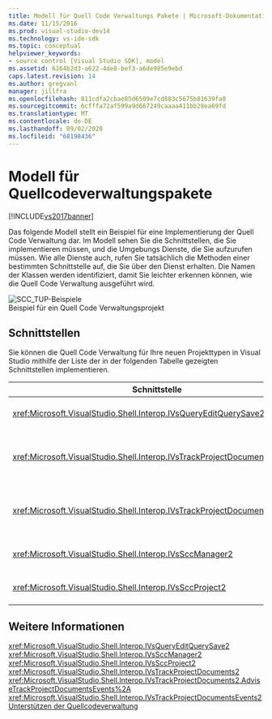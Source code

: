 ```yaml
---
title: Modell für Quell Code Verwaltungs Pakete | Microsoft-Dokumentation
ms.date: 11/15/2016
ms.prod: visual-studio-dev14
ms.technology: vs-ide-sdk
ms.topic: conceptual
helpviewer_keywords:
- source control [Visual Studio SDK], model
ms.assetid: 6164b2d3-a622-4de8-bef3-a6de985e9ebd
caps.latest.revision: 14
ms.author: gregvanl
manager: jillfra
ms.openlocfilehash: 811cdfa2cbae85d6509e7cd883c5675b81639fa0
ms.sourcegitcommit: 6cfffa72af599a9d667249caaaa411bb28ea69fd
ms.translationtype: MT
ms.contentlocale: de-DE
ms.lasthandoff: 09/02/2020
ms.locfileid: "68198436"
---
```

# <a name="model-for-source-control-packages"></a>Modell für Quellcodeverwaltungspakete
[!INCLUDE[vs2017banner](../../includes/vs2017banner.md)]

Das folgende Modell stellt ein Beispiel für eine Implementierung der Quell Code Verwaltung dar. Im Modell sehen Sie die Schnittstellen, die Sie implementieren müssen, und die Umgebungs Dienste, die Sie aufzurufen müssen. Wie alle Dienste auch, rufen Sie tatsächlich die Methoden einer bestimmten Schnittstelle auf, die Sie über den Dienst erhalten. Die Namen der Klassen werden identifiziert, damit Sie leichter erkennen können, wie die Quell Code Verwaltung ausgeführt wird.  
  
 ![SCC&#95;TUP-Beispiele](../../extensibility/internals/media/scc-tup.gif "SCC_TUP")  
Beispiel für ein Quell Code Verwaltungsprojekt  
  
## <a name="interfaces"></a>Schnittstellen  
 Sie können die Quell Code Verwaltung für Ihre neuen Projekttypen in Visual Studio mithilfe der Liste der in der folgenden Tabelle gezeigten Schnittstellen implementieren.  
  
|Schnittstelle|Verwendung|  
|---------------|---------|  
|<xref:Microsoft.VisualStudio.Shell.Interop.IVsQueryEditQuerySave2>|Wird von Projekten und Editoren aufgerufen, bevor Sie Dateien speichern oder ändern (geändert) werden. Auf diese Schnittstelle wird mit dem- <xref:Microsoft.VisualStudio.Shell.Interop.SVsQueryEditQuerySave> Dienst zugegriffen.|  
|<xref:Microsoft.VisualStudio.Shell.Interop.IVsTrackProjectDocuments2>|Wird von Projekten aufgerufen, um die Berechtigung zum Hinzufügen, entfernen oder Umbenennen einer Datei oder eines Verzeichnisses anzufordern. Diese Schnittstelle wird auch von Projekten aufgerufen, um die Umgebung zu informieren, wenn eine genehmigte Aktion zum Hinzufügen, entfernen oder umbenennen beendet ist. Der Zugriff erfolgt über den- <xref:Microsoft.VisualStudio.Shell.Interop.SVsTrackProjectDocuments> Dienst.|  
|<xref:Microsoft.VisualStudio.Shell.Interop.IVsTrackProjectDocumentsEvents2>|Wird von einer beliebigen Entität implementiert, die registriert wird, wenn Projekte eine Datei oder ein Verzeichnis hinzufügen, umbenennen oder entfernen. Um die Ereignis Benachrichtigung zu registrieren, wenden Sie an <xref:Microsoft.VisualStudio.Shell.Interop.IVsTrackProjectDocuments2.AdviseTrackProjectDocumentsEvents%2A> .|  
|<xref:Microsoft.VisualStudio.Shell.Interop.IVsSccManager2>|Wird von Projekten aufgerufen, die beim Quell Code Verwaltungspaket registriert werden sollen, und zum Abrufen von Informationen über den Quell Code Verwaltungsstatus. Auf diese Schnittstelle wird mit dem- <xref:Microsoft.VisualStudio.Shell.Interop.SVsSccManager> Dienst zugegriffen.|  
|<xref:Microsoft.VisualStudio.Shell.Interop.IVsSccProject2>|Wird vom Projekt implementiert, um auf Quell Code Verwaltungsanforderungen nach Informationen zu Dateien und zum Abrufen der Quell Code Verwaltungs Einstellungen, die für die Projektdatei erforderlich sind, zu reagieren.|  
  
## <a name="see-also"></a>Weitere Informationen  
 <xref:Microsoft.VisualStudio.Shell.Interop.IVsQueryEditQuerySave2>   
 <xref:Microsoft.VisualStudio.Shell.Interop.IVsSccManager2>   
 <xref:Microsoft.VisualStudio.Shell.Interop.IVsSccProject2>   
 <xref:Microsoft.VisualStudio.Shell.Interop.IVsTrackProjectDocuments2>   
 <xref:Microsoft.VisualStudio.Shell.Interop.IVsTrackProjectDocuments2.AdviseTrackProjectDocumentsEvents%2A>   
 <xref:Microsoft.VisualStudio.Shell.Interop.IVsTrackProjectDocumentsEvents2>   
 [Unterstützen der Quellcodeverwaltung](../../extensibility/internals/supporting-source-control.md)
